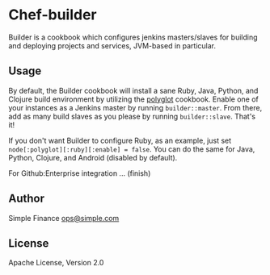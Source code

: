 # Chef-builder
Builder is a cookbook which configures jenkins masters/slaves for building and
deploying projects and services, JVM-based in particular.

## Usage
By default, the Builder cookbook will install a sane Ruby, Java, Python, and
Clojure build environment by utilizing the [polyglot](https://github.com/SimpleFinance/chef-polyglot) 
cookbook. Enable one of your instances as a Jenkins master by running `builder::master`. 
From there, add as many build slaves as you please by running `builder::slave`. That's it!

If you don't want Builder to configure Ruby, as an example, just set
`node[:polyglot][:ruby][:enable] = false`. You can do the same for Java, Python,
Clojure, and Android (disabled by default).

For Github:Enterprise integration ... (finish)

## Author
Simple Finance <ops@simple.com>

## License
Apache License, Version 2.0

